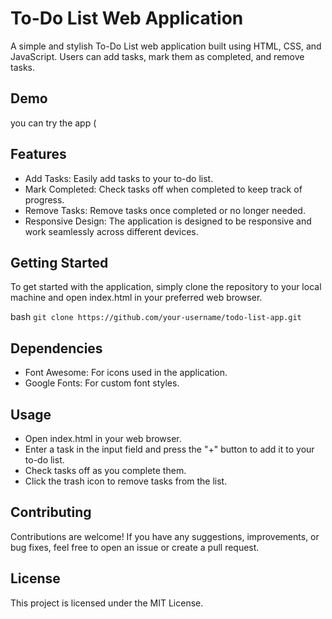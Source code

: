 # To-Do List Web Application

A simple and stylish To-Do List web application built using HTML, CSS, and JavaScript. Users can add tasks, mark them as completed, and remove tasks.

## Demo 

you can try the app (
## Features

- Add Tasks: Easily add tasks to your to-do list.
- Mark Completed: Check tasks off when completed to keep track of progress.
- Remove Tasks: Remove tasks once completed or no longer needed.
- Responsive Design: The application is designed to be responsive and work seamlessly across different devices.

## Getting Started

To get started with the application, simply clone the repository to your local machine and open index.html in your preferred web browser.

bash
`git clone https://github.com/your-username/todo-list-app.git`

## Dependencies

- Font Awesome: For icons used in the application.
- Google Fonts: For custom font styles.

## Usage

- Open index.html in your web browser.
- Enter a task in the input field and press the "+" button to add it to your to-do list.
- Check tasks off as you complete them.
- Click the trash icon to remove tasks from the list.

## Contributing

Contributions are welcome! If you have any suggestions, improvements, or bug fixes, feel free to open an issue or create a pull request.

## License

This project is licensed under the MIT License.
